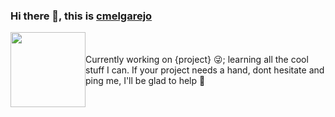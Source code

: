 ### Hi there 👋, this is [cmelgarejo](https://cmelgarejo.dev)
<div style="display:flex;justify-content:center;flex-direction:row;align-items:center">
<div style="flex">
  <img src="https://avatars3.githubusercontent.com/u/2163649?s=400&u=13119a794e394b32643e8baae5dd2f0d39d93738&v=4"  width="120" height="120">
</div>
<div style="">
  Currently working on {project} 😜; learning all the cool stuff I can.
  If your project needs a hand, dont hesitate and ping me, I'll be glad to help 💪
</div>
</div>  
